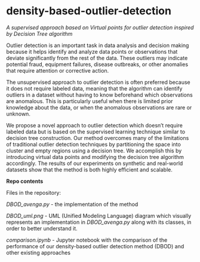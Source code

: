 # density-based-outlier-detection
*A supervised approach based on Virtual points for outlier detection inspired by Decision Tree algorithm*

Outlier detection is an important task in data analysis and decision making because it helps identify and analyze data points or observations that deviate significantly from the rest of the data. These outliers may indicate potential fraud, equipment failures, disease outbreaks, or other anomalies that require attention or corrective action.

The unsupervised approach to outlier detection is often preferred because it does not require labeled data, meaning that the algorithm can identify outliers in a dataset without having to know beforehand which observations are anomalous. This is particularly useful when there is limited prior knowledge about the data, or when the anomalous observations are rare or unknown. 

We propose a novel approach to outlier detection which doesn’t require labeled data but is based on the supervised learning technique similar to decision tree construction. Our method overcomes many of the limitations of traditional outlier detection techniques by partitioning the space into cluster and empty regions using a decision tree. We accomplish this by introducing virtual data points and modifying the decision tree algorithm accordingly. The results of our experiments on synthetic and real-world datasets show that the method is both highly efficient and scalable.

**Repo contents**

Files in the repository:

*DBOD_avenga.py* - the implementation of the method

*DBOD_uml.png* -  UML (Unified Modeling Language) diagram which visually represents an implementation in *DBOD_avenga.py* along with its classes, in order to better understand it.

*comparison.ipynb* - Jupyter notebook with the comparison of the performance of our density-based outlier detection method (DBOD) and other existing approaches







